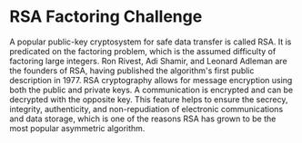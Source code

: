 # RSA Factoring Challenge
A popular public-key cryptosystem for safe data transfer is called RSA. It is predicated on the factoring problem, 
which is the assumed difficulty of factoring large integers. Ron Rivest, Adi Shamir, and Leonard Adleman are the founders of RSA, having published the algorithm's first public description in 1977.
RSA cryptography allows for message encryption using both the public and private keys. 
A communication is encrypted and can be decrypted with the opposite key.
This feature helps to ensure the secrecy, integrity, authenticity, and non-repudiation of electronic communications and data storage, which is one of the reasons RSA has grown to be the most popular asymmetric algorithm.

